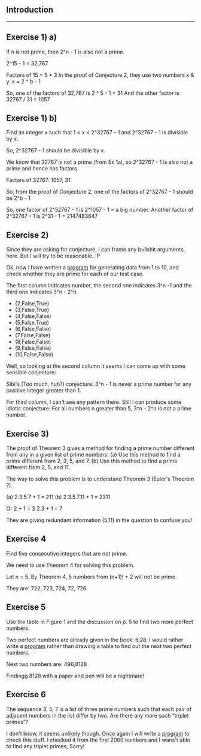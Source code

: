 Introduction
------------
------------

Exercise 1) a)
--------------

If n is not prime, then 2^n - 1 is also not a prime.

2^15 - 1 = 32,767

Factors of 15 =  5 * 3
In the proof of Conjecture 2, they use two numbers x & y.
x = 2 ^ b - 1

So, one of the factors of 32,767 is 2 ^ 5 - 1 = 31
And the other factor is 32767 / 31 = 1057

Exercise 1) b)
--------------

Find an integer x such that 1 < x < 2^32767 - 1 and 2^32767 - 1 is
divisible by x.

So, 2^32767 - 1 should be divisible by x.

We know that 32767 is not a prime (from Ex 1a), so 2^32767 - 1 is also
not a prime and hence has factors.

Factors of 32767: 1057, 31

So, from the proof of Conjecture 2, one of the factors of 2^32767 - 1
should be 2^b - 1

So, one factor of 2^32767 - 1 is 2^1057 - 1 = a big number.
Another factor of 2^32767 - 1 is 2^31 - 1 = 2147483647

Exercise 2) 
------------

Since they are asking for conjecture, I can frame any bullshit
arguments here. But I will try to be reasonable. :P

Ok, now I have written a
[program](https://github.com/psibi/rwh/blob/bb424ba002c5aef0b5edd105f98d1825446d066c/misc/Factor.hs)
for generating data from 1 to 10, and check whether they are prime for
each of our test case.

The first column indicates number, the second one indicates 3^n -1 and
the third one indicates 3^n - 2^n.

* (2,False,True)
* (3,False,True)
* (4,False,False)
* (5,False,True)
* (6,False,False)
* (7,False,False)
* (8,False,False)
* (9,False,False)
* (10,False,False)

Well, so looking at the second column it seems I can come up with some
sensible conjecture:

Sibi's (Too much, huh?) conjecture: 3^n - 1 is never a prime number for
any positive integer greater than 1.

For third column, I can't see any pattern there. Still I can produce
some idiotic conjecture: For all numbers n greater than 5, 3^n - 2^n is
not a prime number.

Exercise 3)
-----------

The proof of Theorem 3 gives a method for finding a prime number different
from any in a given list of prime numbers.
(a) Use this method to find a prime different from 2, 3, 5, and 7.
(b) Use this method to find a prime different from 2, 5, and 11.

The way to solve this problem is to understand Theorem 3 (Euler's
Theorem ?).

(a) 2.3.5.7 + 1 = 211
(b) 2.3.5.7.11 + 1 = 2311

Or 2 + 1 = 3
   2.3 + 1 = 7

They are giving redundant information (5,11) in the question to
confuse you!

Exercise 4
-----------

Find five consecutive integers that are not prime.

We need to use Theorem 4 for solving this problem.

Let n = 5. By Theorem 4, 5 numbers from (n+1)! + 2 will not be prime.

They are: 722, 723, 724, 72, 726

Exercise 5
-----------

Use the table in Figure 1 and the discussion on p. 5 to find two more perfect
numbers.

Two perfect numbers are already given in the book: 6,28. I would
rather write a
[program](https://github.com/psibi/rwh/blob/a8cd5f077ed3b47e07e4dd3020ec6986c769a64b/misc/Factor.hs#L26)
rather than drawing a table to find out the next two perfect numbers.

Next two numbers are: 496,8128

Findingg 8128 with a paper and pen will be a nightmare!

Exercise 6
-----------

The sequence 3, 5, 7 is a list of three prime numbers such that each pair of
adjacent numbers in the list differ by two. Are there any more such “triplet
primes”?

I don't know, it seems unlikely though. Once again I will write a
[program](https://github.com/psibi/rwh/blob/78a5676662b7ecc3b2a01bdeb326986bb4d496cb/misc/Factor.hs#L35)
to check this stuff. I checked it from the first 2000 numbers and I
wans't able to find any triplet primes, Sorry! 

